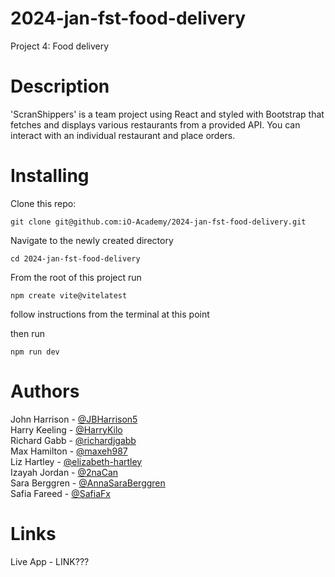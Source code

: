 # 2024-jan-fst-food-delivery
Project 4: Food delivery

# Description
'ScranShippers' is a team project using React and styled with Bootstrap that fetches and displays various restaurants from a provided API. You can interact with an individual restaurant and place orders.

# Installing

Clone this repo:

```
git clone git@github.com:iO-Academy/2024-jan-fst-food-delivery.git
```

Navigate to the newly created directory

```
cd 2024-jan-fst-food-delivery
```

From the root of this project run

```
npm create vite@vitelatest
```

follow instructions from the terminal at this point

then run

```
npm run dev
```

# Authors
John Harrison - [@JBHarrison5](https://github.com/JBHarrison5)  
Harry Keeling - [@HarryKilo](https://github.com/HarryKilo)   
Richard Gabb - [@richardjgabb](https://github.com/richardjgabb)  
Max Hamilton - [@maxeh987](https://github.com/maxeh987)  
Liz Hartley - [@elizabeth-hartley](https://github.com/elizabeth-hartley)  
Izayah Jordan - [@2naCan](https://github.com/2naCan)  
Sara Berggren - [@AnnaSaraBerggren](https://github.com/AnnaSaraBerggren)  
Safia Fareed - [@SafiaFx](https://github.com/SafiaFx)  

# Links
Live App - LINK???
 
